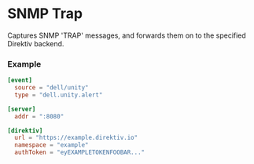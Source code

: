 # SNMP Trap

Captures SNMP 'TRAP' messages, and forwards them on to the specified Direktiv backend.

### Example 

```toml
[event]
  source = "dell/unity"
  type = "dell.unity.alert"

[server]
  addr = ":8080"

[direktiv]
  url = "https://example.direktiv.io"
  namespace = "example"
  authToken = "eyEXAMPLETOKENFOOBAR..."
```

